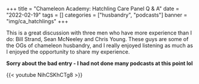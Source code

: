 +++
title = "Chameleon Academy: Hatchling Care Panel Q & A"
date = "2022-02-19" 
tags = []
categories = ["husbandry", "podcasts"]
banner = "img/ca_hatchlings"
+++

This is a great discussion with three men who have more experience than I do: Bill Strand, Sean McNeeley and Chris Young. These guys are some of the OGs of chameleon husbandry, and I really enjoyed listening as much as I enjoyed the opportunity to share my experience.

**Sorry about the bad entry - I had not done many podcasts at this point lol**

{{< youtube NihCSKhCTg8 >}}